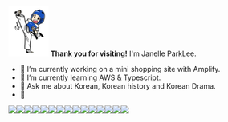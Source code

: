 <img  style="width:80px" src="https://github.com/jparkley/jparkley/blob/master/logo-taekwondo-01-s.jpg">  **Thank you for visiting!**  I'm Janelle ParkLee.
- 🔭 I’m currently working on a mini shopping site with Amplify.
- 🌱 I’m currently learning AWS & Typescript.
- 💬 Ask me about Korean, Korean history and Korean Drama.
- :musical_note:


<img  src="https://img.shields.io/badge/JavaScript-323330?style=for-the-badge&logo=javascript&logoColor=F7DF1E"><img  src="https://img.shields.io/badge/PHP-777BB4?style=for-the-badge&logo=php&logoColor=white"><img  src="https://img.shields.io/badge/Java-ED8B00?style=for-the-badge&logo=java&logoColor=white"><img  src="https://img.shields.io/badge/HTML5-E34F26?style=for-the-badge&logo=html5&logoColor=white"><img  src="https://img.shields.io/badge/CSS3-1572B6?style=for-the-badge&logo=css3&logoColor=white"><img  src="https://img.shields.io/badge/React-20232A?style=for-the-badge&logo=react&logoColor=61DAFB"><img  src="https://img.shields.io/badge/Node.js-339933?style=for-the-badge&logo=nodedotjs&logoColor=white"><img  src="https://img.shields.io/badge/Express.js-000000?style=for-the-badge&logo=express&logoColor=white"><img  src="https://img.shields.io/badge/Sass-CC6699?style=for-the-badge&logo=sass&logoColor=white"><img  src="https://img.shields.io/badge/Laravel-FF2D20?style=for-the-badge&logo=laravel&logoColor=white"><img  src="https://img.shields.io/badge/Webpack-8DD6F9?style=for-the-badge&logo=Webpack&logoColor=white"><img  src="https://img.shields.io/badge/Bootstrap-563D7C?style=for-the-badge&logo=bootstrap&logoColor=white"><img  src="https://img.shields.io/badge/MySQL-00000F?style=for-the-badge&logo=mysql&logoColor=white"><img  src="https://img.shields.io/badge/MongoDB-4EA94B?style=for-the-badge&logo=mongodb&logoColor=white"><img  src="https://img.shields.io/badge/SQLite-07405E?style=for-the-badge&logo=sqlite&logoColor=white">

<!--
**jparkley/jparkley** is a ✨ _special_ ✨ repository because its `README.md` (this file) appears on your GitHub profile.

Here are some ideas to get you started:

- 🔭 I’m currently working on ...
- 🌱 I’m currently learning ...
- 👯 I’m looking to collaborate on ...
- 🤔 I’m looking for help with ...
- 💬 Ask me about ...
- 📫 How to reach me: ...
- 😄 Pronouns: ...
- ⚡ Fun fact: ...
-->
